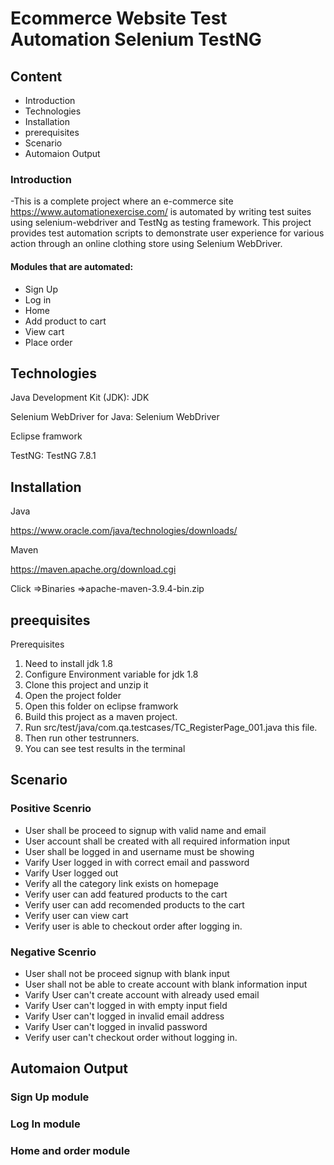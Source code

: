 
# Ecommerce Website Test Automation Selenium TestNG

## Content 

* Introduction
* Technologies
* Installation
* prerequisites
* Scenario
* Automaion Output 

### Introduction
-This is a complete project where an e-commerce site https://www.automationexercise.com/ is automated by writing test suites using selenium-webdriver and TestNg as testing framework. This project provides test automation scripts to demonstrate user experience for various action through an online clothing store using Selenium WebDriver.

#### Modules that are automated:
* Sign Up 
* Log in
* Home
* Add product to cart 
* View cart
* Place order


## Technologies
Java Development Kit (JDK): JDK

Selenium WebDriver for Java: Selenium WebDriver

Eclipse framwork


TestNG: TestNG 7.8.1

## Installation
Java

https://www.oracle.com/java/technologies/downloads/

Maven

https://maven.apache.org/download.cgi

Click =>Binaries
=>apache-maven-3.9.4-bin.zip


## preequisites

Prerequisites

1. Need to install jdk 1.8 
2. Configure Environment variable for jdk 1.8 
3. Clone this project and unzip it
4. Open the project folder
5. Open this folder on eclipse framwork
6. Build this project as a maven project.
7. Run src/test/java/com.qa.testcases/TC_RegisterPage_001.java this file.
8. Then run other testrunners.
9. You can see test results in the terminal


## Scenario

### Positive Scenrio

* User shall be proceed to signup with valid name and email
* User account shall be created with all required information input
* User shall be logged in and username must be showing
* Varify User logged in with correct email and password
* Varify User logged out
* Verify all the category link exists on homepage
* Verify user can add featured products to the cart
* Verify user can add recomended products to the cart
* Verify user can view cart
* Verify user is able to checkout order after logging in.


### Negative Scenrio

* User shall not be proceed signup with blank input
* User shall not be able to create account with blank information input
* Varify User can't create account with already used email
* Varify User can't logged in with empty input field
* Varify User can't logged in invalid email address
* Varify User can't logged in invalid password
* Verify user can't checkout order without logging in.

## Automaion Output 

### Sign Up module 

### Log In module 

### Home and order module 